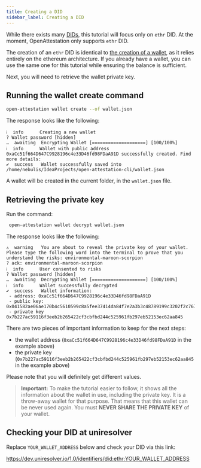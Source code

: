 ```yaml
---
title: Creating a DID
sidebar_label: Creating a DID
---
```


While there exists many [DIDs](/docs/docs-section/appendix/glossary#did), this tutorial will focus only on `ethr` DID. At the moment, OpenAttestation only supports `ethr` DID.

The creation of an `ethr` DID is identical to [the creation of a wallet](/docs/integrator-section/verifiable-document/ethereum/wallet), as it relies entirely on the ethereum architecture. If you already have a wallet, you can use the same one for this tutorial while ensuring the balance is sufficient.

Next, you will need to retrieve the wallet private key.

## Running the wallet create command
   ```bash
   open-attestation wallet create --of wallet.json
   ```
The response looks like the following:
   ```text
   ℹ  info      Creating a new wallet
   ? Wallet password [hidden]
   …  awaiting  Encrypting Wallet [====================] [100/100%]
   ℹ  info      Wallet with public address 0xaCc51f664D647C9928196c4e33D46fd98FDaA91D successfully created. Find more details:
   ✔  success   Wallet successfully saved into /home/nebulis/IdeaProjects/open-attestation-cli/wallet.json
   ```

   A wallet will be created in the current folder, in the `wallet.json` file.

## Retrieving the private key
Run the command: 
   ```bash
    open-attestation wallet decrypt wallet.json
   ```
The response looks like the following:
   ```text
   ⚠  warning   You are about to reveal the private key of your wallet. Please type the following word into the terminal to prove that you understand the risks: environmental-maroon-scorpion
   ? ack: environmental-maroon-scorpion
   ℹ  info      User consented to risks
   ? Wallet password [hidden]
   …  awaiting  Decrypting Wallet [====================] [100/100%]
   ℹ  info      Wallet successfully decrypted
   ✔  success   Wallet information:
    - address: 0xaCc51f664D647C9928196c4e33D46fd98FDaA91D
    - public key: 0x041582ae06ae170b4c5610599c8a5fee37414da84f7e2a3b3c48789199c3202f2c7673f3e32dfead4543247ccb792aa4f54dbd3e701172723434e88f770dd64823
    - private key 0x7b227ac59116f3eeb2b265422cf3cbfbd244c525961fb297eb52153ec62aa845
   ```

There are two pieces of important information to keep for the next steps:

- the wallet address (`0xaCc51f664D647C9928196c4e33D46fd98FDaA91D` in the example above)
- the private key (`0x7b227ac59116f3eeb2b265422cf3cbfbd244c525961fb297eb52153ec62aa845` in the example above)

Please note that you will definitely get different values.

>**Important:** To make the tutorial easier to follow, it shows all the information about the wallet in use, including the private key. It is a throw-away wallet for that purpose. That means that this wallet can be never used again. You must **NEVER SHARE THE PRIVATE KEY** of your wallet.

## Checking your DID at uniresolver
Replace `YOUR_WALLET_ADDRESS` below and check your DID via this link: 

https://dev.uniresolver.io/1.0/identifiers/did:ethr:YOUR_WALLET_ADDRESS

